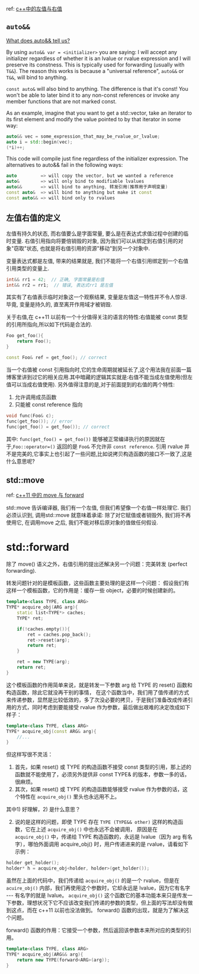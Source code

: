 ref: [c++中的左值与右值](https://www.cnblogs.com/catch/p/3500678.html)

## `auto&&`
[What does auto&& tell us?](https://stackoverflow.com/questions/13230480/what-does-auto-tell-us)

By using `auto&& var = <initializer>` you are saying: I will accept any initializer regardless of whether it is an lvalue or rvalue expression and I will preserve its constness.
This is typically used for forwarding (usually with `T&&`). The reason this works is because a "universal reference", `auto&&` or `T&&`, will bind to anything.

`const auto&` will also bind to anything. The difference is that it's const! You won't be able to later bind it to any non-const references or invoke any member functions that are not marked const.

As an example, imagine that you want to get a std::vector, take an iterator to its first element and modify the value pointed to by that iterator in some way:

```C++
auto&& vec = some_expression_that_may_be_rvalue_or_lvalue;
auto i = std::begin(vec);
(*i)++;
```
This code will compile just fine regardless of the initializer expression. The alternatives to auto&& fail in the following ways:

```C++
auto         => will copy the vector, but we wanted a reference
auto&        => will only bind to modifiable lvalues
auto&&       => will bind to anything, 转发引用(推荐用于声明变量)
const auto&  => will bind to anything but make it const
const auto&& => will bind only to rvalues
```

## 左值右值的定义
左值有持久的状态, 而右值要么是字面常量, 要么是在表达式求值过程中创建的临时变量.
右值引用指向将要倍销毁的对象, 因为我们可以从绑定到右值引用的对象"窃取"状态, 也就是将右值引用的资源"移动"到另一个对象中.

变量表达式都是左值, 带来的结果就是, 我们不能将一个右值引用绑定到一个右值引用类型的变量上.
```C++
int&& rr1 = 42;  // 正确, 字面常量是右值
int&& rr2 = rr1;  // 错误, 表达式rr1 是左值
```
其实有了右值表示临时对象这一个观察结果, 变量是左值这一特性并不令人惊讶. 毕竟, 变量是持久的, 直至离开作用域才被销毁.

关于右值,在 c++11 以前有一个十分值得关注的语言的特性:右值能被 const 类型的引用所指向,所以如下代码是合法的.
```C++
Foo get_foo(){
	return Foo();
}

const Foo& ref = get_foo(); // correct
```
当一个右值被 const 引用指向时,它的生命周期就被延长了,这个用法我在前面一篇博客里讲到过它的相关应用.其中暗藏的逻辑其实就是:右值不能当成左值使用(但左值可以当成右值使用).
另外值得注意的是,对于前面提到的右值的两个特性:

1. 允许调用成员函数
2. 只能被 const reference 指向

```C++
void func(Foo& c);
func(get_foo()); // error
func(get_foo() = get_foo()); // correct
```
其中: `func(get_foo() = get_foo())` 能够被正常编译执行的原因就在于,`Foo::operator=()` 返回的是 `Foo&` 不允许非 `const reference`.
引用 rvalue 并不是完美的,它事实上也引起了一些问题,比如说拷贝构造函数的接口不一致了,这是什么意思呢?

## std::move
ref: [c++11 中的 move 与 forward](http://www.cnblogs.com/catch/p/3507883.html)

std::move 告诉编译器, 我们有一个左值, 但我们希望像一个右值一样处理它.
我们必须认识到, 调用std::move 就意味着承诺: 除了对它赋值或者销毁外, 我们将不再使用它, 在调用move 之后, 我们不能对移后原对象的值做任何假设.

# std::forward
除了 move() 语义之外，右值引用的提出还解决另一个问题：完美转发 (perfect forwarding).

转发问题针对的是模板函数，这些函数主要处理的是这样一个问题：
假设我们有这样一个模板函数，它的作用是：缓存一些 object，必要的时候创建新的。

```C++
template<class TYPE, class ARG>
TYPE* acquire_obj(ARG arg){
	static list<TYPE*> caches;
	TYPE* ret;

	if(!caches.empty()){
		ret = caches.pop_back();
		ret->reset(arg);
		return ret;
	}

	ret = new TYPE(arg);
	return ret;
}
```

这个模板函数的作用简单来说，就是转发一下参数 arg 给 TYPE 的 reset() 函数和构造函数，除此它就没再干别的事情，
在这个函数当中，我们用了值传递的方式来传递参数，显然是比较低效的，多了次没必要的拷贝，于是我们准备改成传递引用的方式，同时考虑到要能接受 rvalue 作为参数，最后做出艰难的决定改成如下样子：

```C++
template<class TYPE, class ARG>
TYPE* acquire_obj(const ARG& arg){
	//...
}
```
但这样写很不灵活：

1. 首先，如果 reset() 或 TYPE 的构造函数不接受 const 类型的引用，那上述的函数就不能使用了，必须另外提供非 const TYPE& 的版本，参数一多的话，很麻烦。
2. 其次，如果 reset() 或 TYPE 的构造函数能够接受 rvalue 作为参数的话，这个特性在 `acquire_obj()` 里头也永远用不上。

其中1) 好理解，2) 是什么意思？

2) 说的是这样的问题，即使 TYPE 存在 `TYPE (TYPE&& other)` 这样的构造函数，它在上述 `acquire_obj()` 中也永远不会被调用，
原因是在 `acquire_obj()` 中，传递给 TYPE 构造函数的，永远是 lvalue（因为 arg 有名字），哪怕外面调用 acquire_obj() 时，用户传递进来的是 rvalue，请看如下示例：

```C++
holder get_holder();
holder* h = acquire_obj<holder, holder>(get_holder());
```
虽然在上面的代码中，我们传递给 `acquire_obj()` 的是一个 rvalue，但是在 `acuire_obj()` 内部，我们再使用这个参数时，它却永远是 lvalue，因为它有名字 --- 有名字的就是 lvalue。
`acquire_obj()` 这个函数它的基本功能本来只是传发一下参数，理想状况下它不应该改变我们传递的参数的类型，但上面的写法却没有做到这点，而在 c++11 以前也没法做到。
forward() 函数的出现，就是为了解决这个问题。

forward() 函数的作用：它接受一个参数，然后返回该参数本来所对应的类型的引用。

```C++
template<class TYPE, class ARG>
TYPE* acquire_obj(ARG&& arg){
	return new TYPE(forward<ARG>(arg));
}
```

